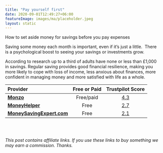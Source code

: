 ```yaml
---
title: "Pay yourself first"
date: 2020-09-01T12:49:27+06:00
featureImage: images/ma/placeholder.jpeg
layout: static
---
```


How to set aside money for savings before you pay expenses

Saving some money each month is important, even if it’s just a little.  There is a psychological boost to seeing your savings or investments grow.

According to research up to a third of adults have none or less than £1,000 in savings. Regular saving provides good financial resilience, making you more likely to cope with loss of income, less anxious about finances, more confident in managing money and more satisfied with life as a whole. 

| Provider      | Free or Paid  |  Trustpilot Score  |
| :-----------          | :--------------:      |  :--------------:         |
| [**Monzo**](https://monzo.com/blog/2019/06/28/pay-yourself-first-how-to-save-money) | Free/paid | [4.3](https://www.trustpilot.com/review/www.monzo.com) | 
| [**MoneyHelper**](https://www.moneyhelper.org.uk/en/savings/how-to-save/getting-into-the-savings-habit) | Free | [2.7](https://www.trustpilot.com/review/www.moneyhelper.org.uk) | 
| [**MoneySavingExpert.com**](https://www.moneysavingexpert.com/savings/best-regular-savings-accounts/) | Free | [2.1](https://www.trustpilot.com/review/www.moneysavingexpert.com) | 
  

<br/><br/>

*This post contains affiliate links. If you use these links to buy something we may
earn a commission. Thanks.*






